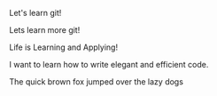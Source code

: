 
Let's learn git!

Lets learn more git!

Life is Learning and Applying!

I want to learn how to write elegant and efficient code.

The quick brown fox jumped over the lazy dogs

